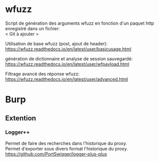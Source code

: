 # wfuzz
Script de génération des arguments wfuzz en fonction d'un paquet http enregistré dans un fichier:  
< Git à ajouter >

Utilisation de base wfuzz (post, ajout de header):  
https://wfuzz.readthedocs.io/en/latest/user/basicusage.html  

génération de dictionnaire et analyse de session sauvegardé:  
https://wfuzz.readthedocs.io/en/latest/user/wfpayload.html 

Filtrage avancé des réponse wfuzz:  
https://wfuzz.readthedocs.io/en/latest/user/advanced.html

# Burp
## Extention
### Logger++
Permet de faire des recherches dans l'historique du proxy.  
Permet d'exporter sous divers format l'historique du proxy.  
https://github.com/PortSwigger/logger-plus-plus 
